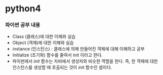 # python4

### 파이썬 공부 내용
- Class (클래스)에 대한 이해와 실습
- Object (객체)에 대한 이해와 실습
- instance (인스턴스) : 클래스에 의해 만들어진 객체에 대해 이해하고 공부
- Initialize (초기화) 함수를 줄여서 init 이라고 한다.
- 파이썬에서 _init_ 함수는 자바에서 생성자와 비슷한 역할을 한다. 즉, 한 객체에 대한 인스턴스를 생성할 때 호출되는 것이 _init_ 함수인 셈이다.
